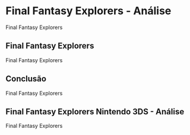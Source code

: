 ---
---

# Final Fantasy Explorers - Análise

Final Fantasy Explorers

## Final Fantasy Explorers

Final Fantasy Explorers

## Conclusão

Final Fantasy Explorers

## Final Fantasy Explorers Nintendo 3DS - Análise

Final Fantasy Explorers
